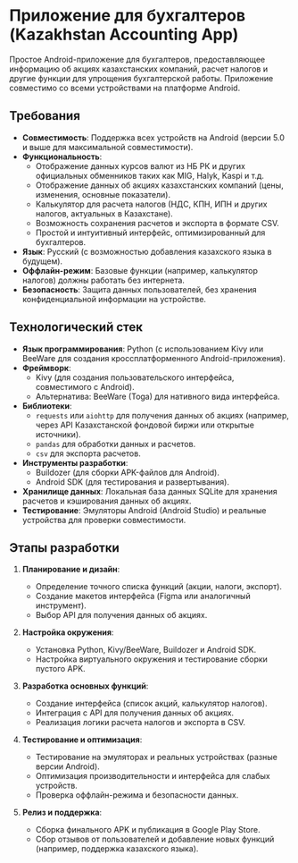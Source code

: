 # Приложение для бухгалтеров (Kazakhstan Accounting App)

Простое Android-приложение для бухгалтеров, предоставляющее информацию об акциях казахстанских компаний, расчет налогов и другие функции для упрощения бухгалтерской работы. Приложение совместимо со всеми устройствами на платформе Android.

## Требования

- **Совместимость**: Поддержка всех устройств на Android (версии 5.0 и выше для максимальной совместимости).
- **Функциональность**:
  - Отображение данных курсов валют из НБ РК и других официальных обменников таких как MIG, Halyk, Kaspi и т.д.
  - Отображение данных об акциях казахстанских компаний (цены, изменения, основные показатели).
  - Калькулятор для расчета налогов (НДС, КПН, ИПН и других налогов, актуальных в Казахстане).
  - Возможность сохранения расчетов и экспорта в формате CSV.
  - Простой и интуитивный интерфейс, оптимизированный для бухгалтеров.
- **Язык**: Русский (с возможностью добавления казахского языка в будущем).
- **Оффлайн-режим**: Базовые функции (например, калькулятор налогов) должны работать без интернета.
- **Безопасность**: Защита данных пользователей, без хранения конфиденциальной информации на устройстве.

## Технологический стек

- **Язык программирования**: Python (с использованием Kivy или BeeWare для создания кроссплатформенного Android-приложения).
- **Фреймворк**:
  - Kivy (для создания пользовательского интерфейса, совместимого с Android).
  - Альтернатива: BeeWare (Toga) для нативного вида интерфейса.
- **Библиотеки**:
  - `requests` или `aiohttp` для получения данных об акциях (например, через API Казахстанской фондовой биржи или открытые источники).
  - `pandas` для обработки данных и расчетов.
  - `csv` для экспорта расчетов.
- **Инструменты разработки**:
  - Buildozer (для сборки APK-файлов для Android).
  - Android SDK (для тестирования и развертывания).
- **Хранилище данных**: Локальная база данных SQLite для хранения расчетов и кэширования данных об акциях.
- **Тестирование**: Эмуляторы Android (Android Studio) и реальные устройства для проверки совместимости.

## Этапы разработки

1. **Планирование и дизайн**:

   - Определение точного списка функций (акции, налоги, экспорт).
   - Создание макетов интерфейса (Figma или аналогичный инструмент).
   - Выбор API для получения данных об акциях.

2. **Настройка окружения**:

   - Установка Python, Kivy/BeeWare, Buildozer и Android SDK.
   - Настройка виртуального окружения и тестирование сборки пустого APK.

3. **Разработка основных функций**:

   - Создание интерфейса (список акций, калькулятор налогов).
   - Интеграция с API для получения данных об акциях.
   - Реализация логики расчета налогов и экспорта в CSV.

4. **Тестирование и оптимизация**:

   - Тестирование на эмуляторах и реальных устройствах (разные версии Android).
   - Оптимизация производительности и интерфейса для слабых устройств.
   - Проверка оффлайн-режима и безопасности данных.

5. **Релиз и поддержка**:

   - Сборка финального APK и публикация в Google Play Store.
   - Сбор отзывов от пользователей и добавление новых функций (например, поддержка казахского языка).